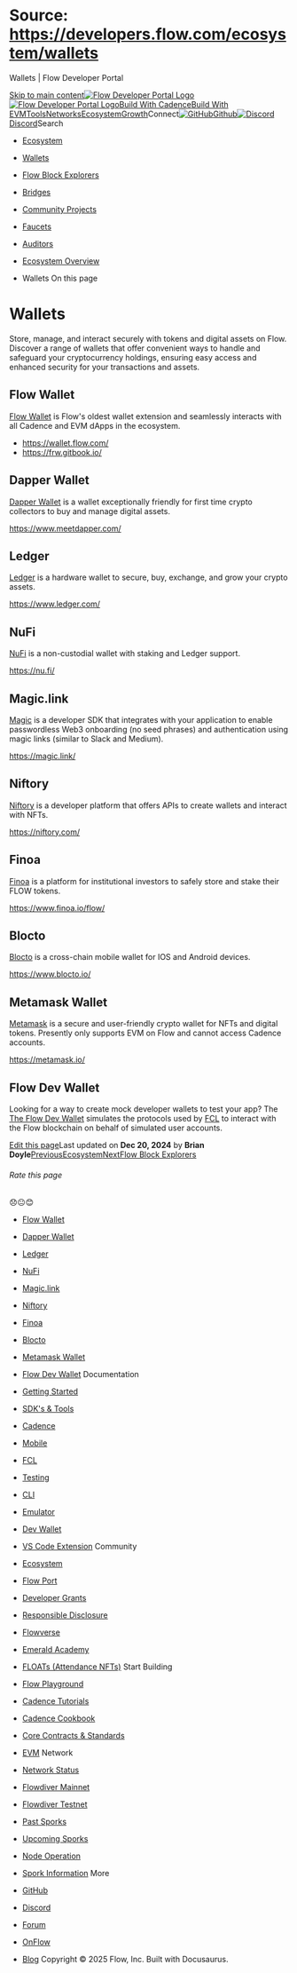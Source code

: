 # Source: https://developers.flow.com/ecosystem/wallets




Wallets | Flow Developer Portal





[Skip to main content](#__docusaurus_skipToContent_fallback)[![Flow Developer Portal Logo](/img/flow-docs-logo-dark.png)![Flow Developer Portal Logo](/img/flow-docs-logo-light.png)](/)[Build With Cadence](/build/flow)[Build With EVM](/evm/about)[Tools](/tools/flow-cli)[Networks](/networks/flow-networks)[Ecosystem](/ecosystem)[Growth](/growth)Connect[![GitHub]()Github](https://github.com/onflow)[![Discord]()Discord](https://discord.gg/flow)Search

* [Ecosystem](/ecosystem)
* [Wallets](/ecosystem/wallets)
* [Flow Block Explorers](/ecosystem/block-explorers)
* [Bridges](/ecosystem/bridges)
* [Community Projects](/ecosystem/projects)
* [Faucets](/ecosystem/faucets)
* [Auditors](/ecosystem/auditors)
* [Ecosystem Overview](/ecosystem/overview)


* Wallets
On this page
# Wallets

Store, manage, and interact securely with tokens and digital assets on Flow. Discover a range of wallets that offer convenient ways to handle and safeguard your cryptocurrency holdings, ensuring easy access and enhanced security for your transactions and assets.

## Flow Wallet[​](#flow-wallet "Direct link to Flow Wallet")

[Flow Wallet](https://wallet.flow.com/) is Flow's oldest wallet extension and seamlessly interacts with all Cadence and EVM dApps in the ecosystem.

* <https://wallet.flow.com/>
* <https://frw.gitbook.io/>

## Dapper Wallet[​](#dapper-wallet "Direct link to Dapper Wallet")

[Dapper Wallet](https://www.meetdapper.com/) is a wallet exceptionally friendly for first time crypto collectors to buy and manage digital assets.

<https://www.meetdapper.com/>

## Ledger[​](#ledger "Direct link to Ledger")

[Ledger](https://www.ledger.com/) is a hardware wallet to secure, buy, exchange, and grow your crypto assets.

<https://www.ledger.com/>

## NuFi[​](#nufi "Direct link to NuFi")

[NuFi](https://nu.fi/) is a non-custodial wallet with staking and Ledger support.

<https://nu.fi/>

## Magic.link[​](#magiclink "Direct link to Magic.link")

[Magic](https://magic.link/) is a developer SDK that integrates with your application to enable passwordless Web3 onboarding (no seed phrases) and authentication using magic links (similar to Slack and Medium).

<https://magic.link/>

## Niftory[​](#niftory "Direct link to Niftory")

[Niftory](https://niftory.com/) is a developer platform that offers APIs to create wallets and interact with NFTs.

<https://niftory.com/>

## Finoa[​](#finoa "Direct link to Finoa")

[Finoa](https://www.finoa.io/) is a platform for institutional investors to safely store and stake their FLOW tokens.

<https://www.finoa.io/flow/>

## Blocto[​](#blocto "Direct link to Blocto")

[Blocto](https://www.blocto.io/) is a cross-chain mobile wallet for IOS and Android devices.

<https://www.blocto.io/>

## Metamask Wallet[​](#metamask-wallet "Direct link to Metamask Wallet")

[Metamask](https://metamask.io/) is a secure and user-friendly crypto wallet for NFTs and digital tokens. Presently only supports EVM on Flow and cannot access Cadence accounts.

<https://metamask.io/>

## Flow Dev Wallet[​](#flow-dev-wallet "Direct link to Flow Dev Wallet")

Looking for a way to create mock developer wallets to test your app? The [The Flow Dev Wallet](/tools/flow-dev-wallet) simulates the protocols used by [FCL](/tools/clients/fcl-js) to interact with the Flow blockchain on behalf of simulated user accounts.

[Edit this page](https://github.com/onflow/docs/tree/main/docs/ecosystem/wallets.md)Last updated on **Dec 20, 2024** by **Brian Doyle**[PreviousEcosystem](/ecosystem)[NextFlow Block Explorers](/ecosystem/block-explorers)
###### Rate this page

😞😐😊

* [Flow Wallet](#flow-wallet)
* [Dapper Wallet](#dapper-wallet)
* [Ledger](#ledger)
* [NuFi](#nufi)
* [Magic.link](#magiclink)
* [Niftory](#niftory)
* [Finoa](#finoa)
* [Blocto](#blocto)
* [Metamask Wallet](#metamask-wallet)
* [Flow Dev Wallet](#flow-dev-wallet)
Documentation

* [Getting Started](/build/getting-started/contract-interaction)
* [SDK's & Tools](/tools)
* [Cadence](https://cadence-lang.org/docs/)
* [Mobile](/build/guides/mobile/overview)
* [FCL](/tools/clients/fcl-js)
* [Testing](/build/smart-contracts/testing)
* [CLI](/tools/flow-cli)
* [Emulator](/tools/emulator)
* [Dev Wallet](https://github.com/onflow/fcl-dev-wallet)
* [VS Code Extension](/tools/vscode-extension)
Community

* [Ecosystem](/ecosystem)
* [Flow Port](https://port.onflow.org/)
* [Developer Grants](https://github.com/onflow/developer-grants)
* [Responsible Disclosure](https://flow.com/flow-responsible-disclosure)
* [Flowverse](https://www.flowverse.co/)
* [Emerald Academy](https://academy.ecdao.org/)
* [FLOATs (Attendance NFTs)](https://floats.city/)
Start Building

* [Flow Playground](https://play.flow.com/)
* [Cadence Tutorials](https://cadence-lang.org/docs/tutorial/first-steps)
* [Cadence Cookbook](https://open-cadence.onflow.org)
* [Core Contracts & Standards](/build/core-contracts)
* [EVM](/evm/about)
Network

* [Network Status](https://status.onflow.org/)
* [Flowdiver Mainnet](https://flowdiver.io/)
* [Flowdiver Testnet](https://testnet.flowdiver.io/)
* [Past Sporks](/networks/node-ops/node-operation/past-sporks)
* [Upcoming Sporks](/networks/node-ops/node-operation/upcoming-sporks)
* [Node Operation](/networks/node-ops)
* [Spork Information](/networks/node-ops/node-operation/spork)
More

* [GitHub](https://github.com/onflow)
* [Discord](https://discord.gg/flow)
* [Forum](https://forum.onflow.org/)
* [OnFlow](https://onflow.org/)
* [Blog](https://flow.com/blog)
Copyright © 2025 Flow, Inc. Built with Docusaurus.

